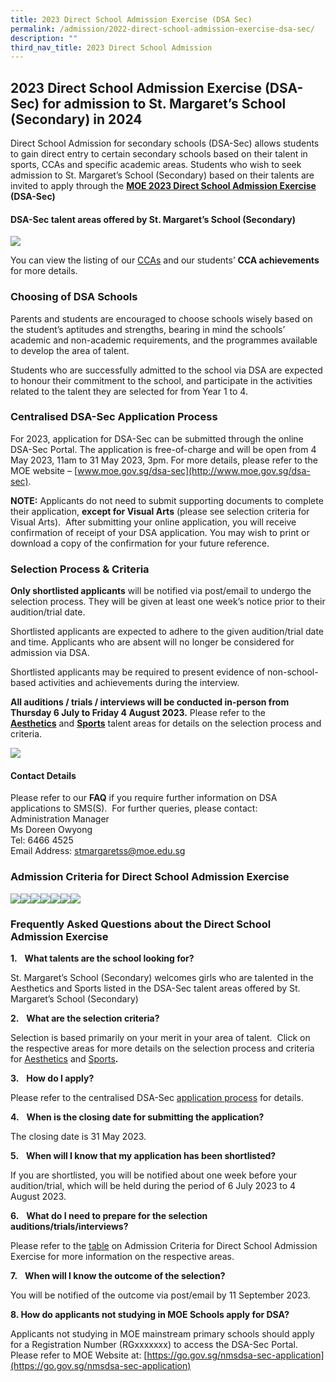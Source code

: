 ```yaml
---
title: 2023 Direct School Admission Exercise (DSA Sec)
permalink: /admission/2022-direct-school-admission-exercise-dsa-sec/
description: ""
third_nav_title: 2023 Direct School Admission
---
```

## **2023 Direct School Admission Exercise (DSA-Sec)** **for admission to St. Margaret’s School (Secondary) in 2024**

Direct School Admission for secondary schools (DSA-Sec) allows students to gain direct entry to certain secondary schools based on their talent in sports, CCAs and specific academic areas. Students who wish to seek admission to St. Margaret’s School (Secondary) based on their talents are invited to apply through the [**MOE 2023 Direct School Admission Exercise**](https://beta.moe.gov.sg/dsa/) **(DSA-Sec)**&nbsp;

#### **DSA-Sec talent areas offered by St. Margaret’s School (Secondary)**

![](/images/talent%20areas.JPG) <br>   

You can view the listing of our [CCAs]() and our students’ **CCA achievements** for more details.

  

### **Choosing of DSA Schools**

Parents and students are encouraged to choose schools wisely based on the student’s aptitudes and strengths, bearing in mind the schools’ academic and non-academic requirements, and the programmes available to develop the area of talent.

Students who are successfully admitted to the school via DSA are expected to honour their commitment to the school, and participate in the activities related to the talent they are selected for from Year 1 to 4.

### **Centralised DSA-Sec Application Process**

For 2023, application for DSA-Sec can be submitted through the online DSA-Sec Portal. The application is free-of-charge and will be open from 4 May 2023, 11am to 31 May 2023, 3pm. For more details, please refer to the MOE website – [www.moe.gov.sg/dsa-sec](http://www.moe.gov.sg/dsa-sec).

**NOTE:**
Applicants do not need to submit supporting documents to complete their application, **except for Visual Arts** (please see selection criteria for Visual Arts).&nbsp; After submitting your online application, you will receive confirmation of receipt of your DSA application. You may wish to print or download a copy of the confirmation for your future reference.


### **Selection Process &amp; Criteria**

**Only shortlisted applicants** will be notified via post/email to undergo the selection process. They will be given at least one week’s notice prior to their audition/trial date.&nbsp;

Shortlisted applicants are expected to adhere to the given audition/trial date and time. Applicants who are absent will no longer be considered for admission via DSA.&nbsp;&nbsp;

Shortlisted applicants may be required to present evidence of non-school-based activities and achievements during the interview.

**All auditions / trials /&nbsp;interviews will be conducted in-person from Thursday 6 July to Friday 4 August 2023.** Please refer to the [**Aesthetics**](https://stmargaretssec.moe.edu.sg/resources/2018-direct-school-admission-exercise-dsa-sec/admission-criteria-for-direct-school-admission-exercise)&nbsp;and&nbsp;[**Sports**](https://stmargaretssec.moe.edu.sg/resources/2018-direct-school-admission-exercise-dsa-sec/admission-criteria-for-direct-school-admission-exercise) talent areas for details on the selection process and criteria.

![](/images/gptfile.JPG)


#### **Contact Details**
Please refer to our **FAQ** if you require further information on DSA applications to SMS(S).&nbsp;
For further queries, please contact:<br>
Administration Manager&nbsp;<br>
Ms Doreen Owyong <br>
Tel: 6466 4525 <br>
Email Address: [stmargaretss@moe.edu.sg](mailto:stmargaretss@moe.edu.sg)


### **Admission Criteria for Direct School Admission Exercise**
![](/images/choirdsa.JPG)![](/images/concert%20banddsa.JPG)![](/images/english%20dramadsa.JPG)![](/images/dancedsa.JPG)![](/images/string%20ensembledsa.JPG)![](/images/visual%20artsdsa.JPG)![](/images/sportsdsa.JPG) <br>

### **Frequently Asked Questions about the Direct School Admission Exercise**

**1.**&nbsp;&nbsp; **What talents are the school looking for?**

St. Margaret’s School (Secondary) welcomes girls who are talented in the Aesthetics and Sports listed in the DSA-Sec talent areas offered by St. Margaret’s School (Secondary)

**2.**&nbsp;&nbsp; **What are the selection criteria?**

Selection is based primarily on your merit in your area of talent.&nbsp; Click on the respective areas for more details on the selection process and criteria for&nbsp;[Aesthetics](https://stmargaretssec.moe.edu.sg/resources/2018-direct-school-admission-exercise-dsa-sec/admission-criteria-for-direct-school-admission-exercise)&nbsp;and&nbsp;[Sports](https://stmargaretssec.moe.edu.sg/resources/2018-direct-school-admission-exercise-dsa-sec/admission-criteria-for-direct-school-admission-exercise)**.**

**3.**&nbsp;&nbsp; **How do I apply?**

Please refer to the&nbsp;centralised DSA-Sec [application process](https://stmargaretssec.moe.edu.sg/resources/2018-direct-school-admission-exercise-dsa-sec/application-process)&nbsp;for details.

**4.**&nbsp;&nbsp; **When is the closing date for submitting the application?**

The closing date is 31 May 2023.

**5.**&nbsp;&nbsp; **When will I know that my application has been shortlisted?**

If you are shortlisted, you will be notified about one week&nbsp;before your audition/trial, which will be held during the period of 6 July 2023 to 4 August 2023.

**6.**&nbsp;&nbsp; **What do I need to prepare for the selection auditions/trials/interviews?**

Please refer to the&nbsp;[table](https://stmargaretssec.moe.edu.sg/resources/2018-direct-school-admission-exercise-dsa-sec/admission-criteria-for-direct-school-admission-exercise) on Admission Criteria for Direct School Admission Exercise for more information on the respective areas.

**7.**&nbsp;&nbsp; **When will I know the outcome of the selection?**

You will be notified of the outcome via post/email by 11 September 2023.

**8\. How do applicants not studying in MOE Schools apply for DSA?**

Applicants not studying in MOE mainstream primary schools should apply for a Registration Number (RGxxxxxxx) to access the DSA-Sec Portal. Please refer to MOE Website at: [https://go.gov.sg/nmsdsa-sec-application](https://go.gov.sg/nmsdsa-sec-application)